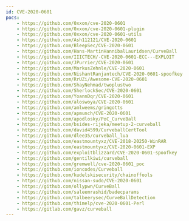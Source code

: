 ```yaml
---
id: CVE-2020-0601
pocs:
    - https://github.com/0xxon/cve-2020-0601
    - https://github.com/0xxon/cve-2020-0601-plugin
    - https://github.com/0xxon/cve-2020-0601-utils
    - https://github.com/Ash112121/CVE-2020-0601
    - https://github.com/BleepSec/CVE-2020-0601
    - https://github.com/Hans-MartinHannibalLauridsen/CurveBall
    - https://github.com/IIICTECH/-CVE-2020-0601-ECC---EXPLOIT
    - https://github.com/JPurrier/CVE-2020-0601
    - https://github.com/MarkusZehnle/CVE-2020-0601
    - https://github.com/NishantRanjantech/CVE-2020-0601-spoofkey
    - https://github.com/RrUZi/Awesome-CVE-2020-0601
    - https://github.com/ShayNehmad/twoplustwo
    - https://github.com/SherlockSec/CVE-2020-0601
    - https://github.com/YoannDqr/CVE-2020-0601
    - https://github.com/aloswoya/CVE-2020-0601
    - https://github.com/amlweems/gringotts
    - https://github.com/apmunch/CVE-2020-0601
    - https://github.com/apodlosky/PoC_CurveBall
    - https://github.com/bsides-rijeka/meetup-2-curveball
    - https://github.com/david4599/CurveballCertTool
    - https://github.com/dlee35/curveball_lua
    - https://github.com/eastmountyxz/CVE-2018-20250-WinRAR
    - https://github.com/eastmountyxz/CVE-2020-0601-EXP
    - https://github.com/exploitblizzard/CVE-2020-0601-spoofkey
    - https://github.com/gentilkiwi/curveball
    - https://github.com/gremwell/cve-2020-0601_poc
    - https://github.com/ioncodes/Curveball
    - https://github.com/kudelskisecurity/chainoffools
    - https://github.com/nissan-sudo/CVE-2020-0601
    - https://github.com/ollypwn/CurveBall
    - https://github.com/saleemrashid/badecparams
    - https://github.com/talbeerysec/CurveBallDetection
    - https://github.com/thimelp/cve-2020-0601-Perl
    - https://gitlab.com/gavz/curveball
---
```

